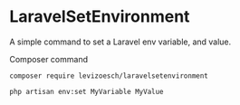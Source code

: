 # LaravelSetEnvironment
A simple command to set a Laravel env variable, and value.

Composer command
```composer
composer require levizoesch/laravelsetenvironment
```

```artisan
php artisan env:set MyVariable MyValue
```
